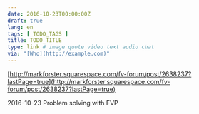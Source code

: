 ```yaml
---
date: 2016-10-23T00:00:00Z
draft: true
lang: en
tags: [ TODO_TAGS ]
title: TODO_TITLE
type: link # image quote video text audio chat
via: "[Who](http://example.com)"
---
```



[http://markforster.squarespace.com/fv-forum/post/2638237?lastPage=true](http://markforster.squarespace.com/fv-forum/post/2638237?lastPage=true)

2016-10-23 Problem solving with FVP
